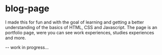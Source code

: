 # blog-page

I made this for fun and with the goal of learning and getting a better understanding of the basics of HTML, CSS and Javascript.
The page is an portfolio page, were you can see work experiences, studies experiences and more.

-- work in progress...
